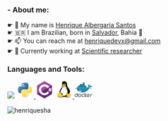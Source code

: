 

  <h3> - About me:</h3>
☛ 🤝 My name is <a href="https://www.linkedin.com/in/henriquealbergaria/">Henrique Albergaria Santos</a><br>
☛ 🇧🇷 I am Brazilian, born in <a href= "https://www.tripadvisor.com/Attractions-g303272-Activities-Salvador_State_of_Bahia.html">Salvador</a>, Bahia 🌊<br>
☛ 📫 You can reach me at <a href="mailto:henriquedevx@gmail.com">henriquedevx@gmail.com</a><br>
☛ 💼 Currently working at <a href="https://sites.google.com/view/jsmnet/home/undergraduate-research-inicia%C3%A7%C3%A3o-cient%C3%ADfica-ic?authuser=0">Scientific researcher</a><br>


<h3 align="left">Languages and Tools:</h3>
<p align="left"> <img src="https://img.shields.io/badge/Rust-000000?style=for-the-badge&logo=rust&logoColor=white"/> <a href="https://www.python.org" target="_blank" rel="noreferrer"> <img src="https://raw.githubusercontent.com/devicons/devicon/master/icons/python/python-original.svg" alt="python" width="40" height="40"/> </a> <img src="https://raw.githubusercontent.com/devicons/devicon/master/icons/csharp/csharp-original.svg" alt="csharp" width="40" height="40"/> </a>  <a href="https://www.linux.org/" target="_blank" rel="noreferrer"> <img src="https://raw.githubusercontent.com/devicons/devicon/master/icons/linux/linux-original.svg" alt="linux" width="40" height="40"/> </a> <a href="https://www.docker.com/" target="_blank" rel="noreferrer"> <img src="https://raw.githubusercontent.com/devicons/devicon/master/icons/docker/docker-original-wordmark.svg" alt="docker" width="40" height="40"/> </a>
  </p>

<p><img align="center" src="https://github-readme-stats.vercel.app/api/top-langs?username=henriquesha&show_icons=true&locale=en&layout=compact" alt="henriquesha" /></p>
